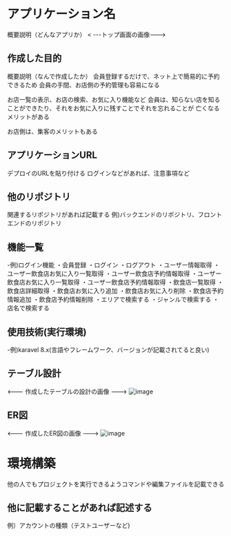 # アプリケーション名
概要説明（どんなアプリか）
< ---トップ画面の画像--->

## 作成した目的
概要説明（なんで作成したか）
会員登録するだけで、ネット上で簡易的に予約できるため
会員の手間、お店側の予約管理も容易になる

お店一覧の表示、お店の検索、お気に入り機能など
会員は、知らない店を知ることができたり、それをお気に入りに残すことでそれを忘れることが
亡くなるメリットがある

お店側は、集客のメリットもある

## アプリケーションURL
デプロイのURLを貼り付ける
ログインなどがあれば、注意事項など

## 他のリポジトリ
関連するリポジトリがあれば記載する
例)バックエンドのリポジトリ、フロントエンドのリポジトリ

## 機能一覧
-例)ログイン機能
・会員登録
・ログイン
・ログアウト
・ユーザー情報取得
・ユーザー飲食店お気に入り一覧取得
・ユーザー飲食店予約情報取得
・ユーザー飲食店お気に入り一覧取得
・ユーザー飲食店予約情報取得
・飲食店一覧取得
・飲食店詳細取得
・飲食店お気に入り追加
・飲食店お気に入り削除
・飲食店予約情報追加
・飲食店予約情報削除
・エリアで検索する
・ジャンルで検索する
・店名で検索する


## 使用技術(実行環境)
-例)karavel 8.x(言語やフレームワーク、バージョンが記載されてると良い)

## テーブル設計
<--- 作成したテーブルの設計の画像 --->
![image](https://github.com/akameganesan/Rese/assets/144240848/bb03013a-1c60-4025-bf40-b814c652e758)




## ER図
<--- 作成したER図の画像 --->
![image](https://github.com/akameganesan/Rese/assets/144240848/1a96594a-a7ae-4d0b-b847-4b0ca86e24f3)




# 環境構築
他の人でもプロジェクトを実行できるようコマンドや編集ファイルを記載できる

## 他に記載することがあれば記述する
例）アカウントの種類（テストユーザーなど)


